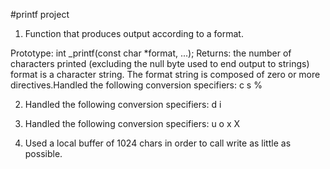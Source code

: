 #printf project

1. Function that produces output according to a format.

Prototype: int _printf(const char *format, ...);
Returns: the number of characters printed (excluding the null byte used to end output to strings)
format is a character string. The format string is composed of zero or more directives.Handled the following conversion specifiers:
c
s
%

2. Handled the following conversion specifiers:
d
i

3. Handled the following conversion specifiers:
u
o
x
X

4. Used a local buffer of 1024 chars in order to call write as little as possible.
